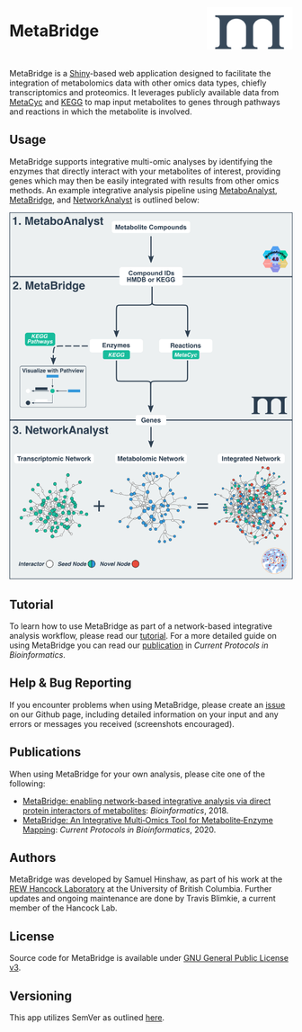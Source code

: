 [<img src="www/logo_blue_small.svg" align="right" top=0 height="75px"/>](https://metabridge.org)

# **MetaBridge**

<br>

MetaBridge is a [Shiny](https://shiny.rstudio.com/)-based web application 
designed to facilitate the integration of metabolomics data with other omics 
data types, chiefly transcriptomics and proteomics. It leverages publicly 
available data from [MetaCyc](https://metacyc.org/) and 
[KEGG](https://www.genome.jp/kegg/) to map input metabolites to genes through
pathways and reactions in which the metabolite is involved.

## Usage
MetaBridge supports integrative multi-omic analyses by identifying the enzymes
that directly interact with your metabolites of interest, providing genes which
may then be easily integrated with results from other omics methods. An example
integrative analysis pipeline using 
[MetaboAnalyst](https://www.metaboanalyst.ca/MetaboAnalyst/ModuleView.xhtml),
[MetaBridge](https://metabridge.org), and 
[NetworkAnalyst](https://www.networkanalyst.ca/) is outlined below:

![](./metabridge_workflow.svg)

## Tutorial
To learn how to use MetaBridge as part of a network-based integrative analysis
workflow, please read our [tutorial](./tutorial/tutorial.md). For a more
detailed guide on using MetaBridge you can read our
[publication](https://doi.org/10.1002/cpbi.98) in *Current Protocols in
Bioinformatics*.

## Help & Bug Reporting
If you encounter problems when using MetaBridge, please create an 
[issue](https://github.com/hancockinformatics/MetaBridgeShiny/issues) on our
Github page, including detailed information on your input and any errors or 
messages you received (screenshots encouraged).

## Publications
When using MetaBridge for your own analysis, please cite one of the following:

* [MetaBridge: enabling network-based integrative analysis via direct protein
  interactors of metabolites](https://doi.org/10.1093/bioinformatics/bty331):
  *Bioinformatics*, 2018.
* [MetaBridge: An Integrative Multi‐Omics Tool for Metabolite‐Enzyme
  Mapping](https://doi.org/10.1002/cpbi.98): *Current Protocols in
  Bioinformatics*, 2020.

## Authors
MetaBridge was developed by Samuel Hinshaw, as part of his work at the [REW
Hancock Laboratory](http://cmdr.ubc.ca/bobh/) at the University of British
Columbia. Further updates and ongoing maintenance are done by Travis Blimkie, a
current member of the Hancock Lab.

## License
Source code for MetaBridge is available under  [GNU General Public License
v3](https://github.com/hancockinformatics/MetaBridgeShiny/blob/master/LICENSE).

## Versioning
This app utilizes SemVer as outlined
[here](https://semver.org/spec/v2.0.0.html).
